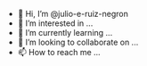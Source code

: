 - 👋 Hi, I’m @julio-e-ruiz-negron
- 👀 I’m interested in ...
- 🌱 I’m currently learning ...
- 💞️ I’m looking to collaborate on ...
- 📫 How to reach me ...

<!---
julio-e-ruiz-negron/julio-e-ruiz-negron is a ✨ special ✨ repository because its `README.md` (this file) appears on your GitHub profile.
You can click the Preview link to take a look at your changes.
--->
